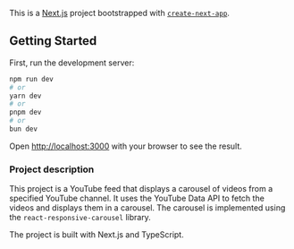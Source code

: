 This is a [Next.js](https://nextjs.org) project bootstrapped with [`create-next-app`](https://nextjs.org/docs/app/api-reference/cli/create-next-app).

## Getting Started

First, run the development server:

```bash
npm run dev
# or
yarn dev
# or
pnpm dev
# or
bun dev
```

Open [http://localhost:3000](http://localhost:3000) with your browser to see the result.


### Project description

This project is a YouTube feed that displays a carousel of videos from a specified YouTube channel. It uses the YouTube Data API to fetch the videos and displays them in a carousel. The carousel is implemented using the `react-responsive-carousel` library.

The project is built with Next.js and TypeScript. 